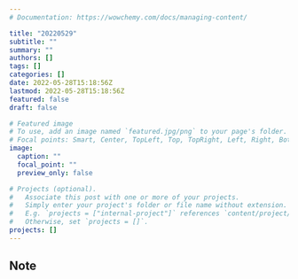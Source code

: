 ```yaml
---
# Documentation: https://wowchemy.com/docs/managing-content/

title: "20220529"
subtitle: ""
summary: ""
authors: []
tags: []
categories: []
date: 2022-05-28T15:18:56Z
lastmod: 2022-05-28T15:18:56Z
featured: false
draft: false

# Featured image
# To use, add an image named `featured.jpg/png` to your page's folder.
# Focal points: Smart, Center, TopLeft, Top, TopRight, Left, Right, BottomLeft, Bottom, BottomRight.
image:
  caption: ""
  focal_point: ""
  preview_only: false

# Projects (optional).
#   Associate this post with one or more of your projects.
#   Simply enter your project's folder or file name without extension.
#   E.g. `projects = ["internal-project"]` references `content/project/deep-learning/index.md`.
#   Otherwise, set `projects = []`.
projects: []
---
```


## Note


